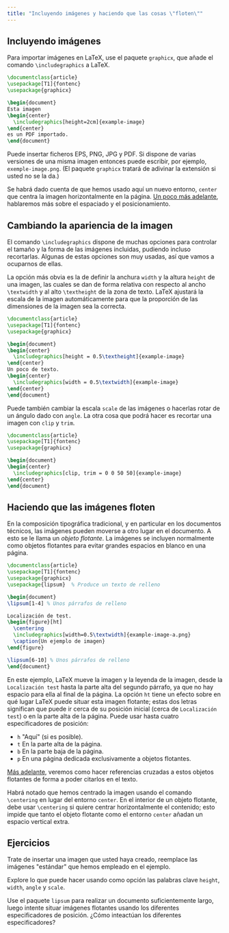 ```yaml
---
title: "Incluyendo imágenes y haciendo que las cosas \"floten\""
---
```


## Incluyendo imágenes

Para importar imágenes en LaTeX, use el paquete `graphicx`, 
que añade el comando `\includegraphics` a LaTeX.

```latex
\documentclass{article}
\usepackage[T1]{fontenc}
\usepackage{graphicx}

\begin{document}
Esta imagen
\begin{center}
  \includegraphics[height=2cm]{example-image}
\end{center}
es un PDF importado.
\end{document}
```

Puede insertar ficheros EPS, PNG, JPG y PDF.
Si dispone de varias versiones de una misma imagen entonces puede escribir,
por ejemplo, `exemple-image.png`. (El paquete `graphicx` tratará de adivinar 
la extensión si usted no se la da.)

Se habrá dado cuenta de que hemos usado aquí un nuevo entorno, `center` que centra
la imagen horizontalmente en la página. [Un poco más adelante](lesson-11), hablaremos más 
sobre el espaciado y el posicionamiento.

## Cambiando la apariencia de la imagen

El comando `\includegraphics` dispone de muchas opciones para controlar
el tamaño y la forma de las imágenes incluidas, pudiendo incluso recortarlas.
Algunas de estas opciones son muy usadas, así que vamos a ocuparnos de ellas.

La opción más obvia es la de definir la anchura `width` y la altura `height` de una
imagen, las cuales se dan de forma relativa con respecto al ancho `\textwidth` y al 
alto `\textheight` de la zona de texto. LaTeX ajustará la escala de la imagen automáticamente
para que la proporción de las dimensiones de la imagen sea la correcta.

```latex
\documentclass{article}
\usepackage[T1]{fontenc}
\usepackage{graphicx}

\begin{document}
\begin{center}
  \includegraphics[height = 0.5\textheight]{example-image}
\end{center}
Un poco de texto.
\begin{center}
  \includegraphics[width = 0.5\textwidth]{example-image}
\end{center}
\end{document}
```

Puede también cambiar la escala `scale` de las imágenes o hacerlas rotar de un ángulo dado con `angle`.
La otra cosa que podrá hacer es recortar una imagen con `clip` y `trim`.

```latex
\documentclass{article}
\usepackage[T1]{fontenc}
\usepackage{graphicx}

\begin{document}
\begin{center}
  \includegraphics[clip, trim = 0 0 50 50]{example-image}
\end{center}
\end{document}
```

## Haciendo que las imágenes floten

En la composición tipográfica tradicional, y en particular en los documentos técnicos,
las imágenes pueden moverse a otro lugar en el documento.
A esto se le llama un *objeto flotante*. La imágenes se incluyen normalmente como objetos
flotantes para evitar grandes espacios en blanco en una página.

```latex
\documentclass{article}
\usepackage[T1]{fontenc}
\usepackage{graphicx}
\usepackage{lipsum}  % Produce un texto de relleno

\begin{document}
\lipsum[1-4] % Unos párrafos de relleno

Localización de test.
\begin{figure}[ht]
  \centering
  \includegraphics[width=0.5\textwidth]{example-image-a.png}
  \caption{Un ejemplo de imagen}
\end{figure}

\lipsum[6-10] % Unos párrafos de relleno
\end{document}
```

En este ejemplo, LaTeX mueve la imagen y la leyenda de la imagen, desde la `Localización
test` hasta la parte alta del segundo párrafo, ya que no hay espacio para ella al final de
la página. La opción `ht` tiene un efecto sobre en qué lugar LaTeX puede situar esta imagen flotante; estas
dos letras significan que puede ir cerca de su posición inicial (cerca de `Localización test`)
o en la parte alta de la página. Puede usar hasta cuatro especificadores de posición:

- `h` "Aquí" (si es posible).
- `t` En la parte alta de la página.
- `b` En la parte baja de la página.
- `p` En una página dedicada exclusivamente a objetos flotantes.

[Más adelante](lesson-09), veremos como hacer referencias cruzadas a estos objetos flotantes
de forma a poder citarlos en el texto.

Habrá notado que hemos centrado la imagen usando el comando `\centering` en lugar del
entorno `center`. En el interior de un objeto flotante, debe usar `\centering` si quiere
centrar horizontalmente el contenido; esto impide que tanto el objeto flotante como el 
entorno `center` añadan un espacio vertical extra.

## Ejercicios

Trate de insertar una imagen que usted haya creado, reemplace las imágenes "estándar"
que hemos empleado en el ejemplo.

Explore lo que puede hacer usando como opción las palabras clave `height`, `width`, 
`angle` y `scale`.

Use el paquete `lipsum` para realizar un documento suficientemente largo, luego intente
situar imágenes flotantes usando los diferentes especificadores de posición. ¿Cómo inteactúan
los diferentes especificadores? 
